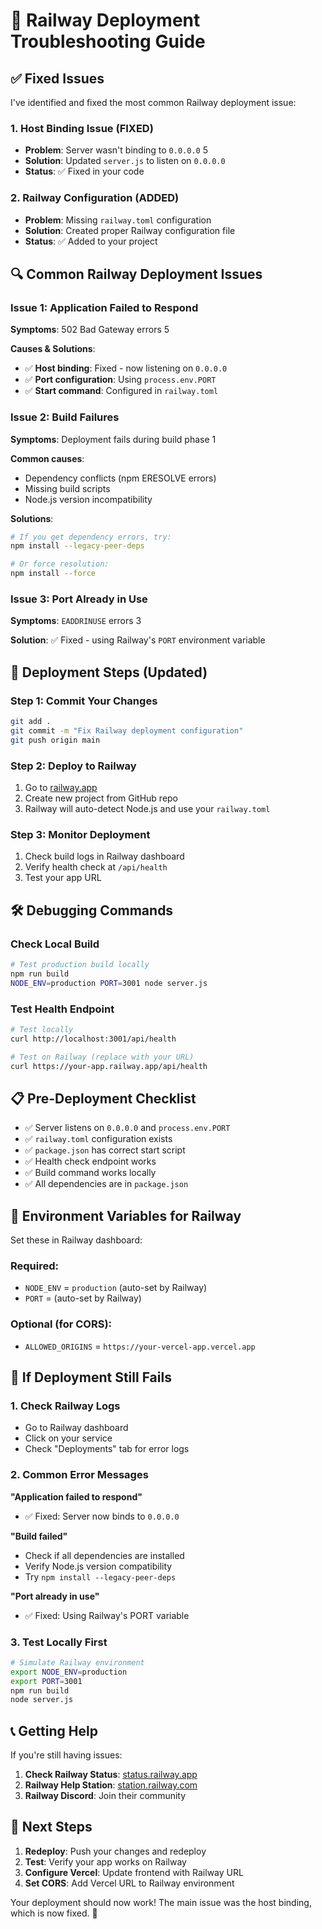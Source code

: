 # 🚨 Railway Deployment Troubleshooting Guide

## ✅ Fixed Issues

I've identified and fixed the most common Railway deployment issue:

### 1. **Host Binding Issue (FIXED)**
- **Problem**: Server wasn't binding to `0.0.0.0` <mcreference link="https://docs.railway.com/reference/errors/application-failed-to-respond" index="5">5</mcreference>
- **Solution**: Updated `server.js` to listen on `0.0.0.0`
- **Status**: ✅ Fixed in your code

### 2. **Railway Configuration (ADDED)**
- **Problem**: Missing `railway.toml` configuration
- **Solution**: Created proper Railway configuration file
- **Status**: ✅ Added to your project

## 🔍 Common Railway Deployment Issues

### Issue 1: Application Failed to Respond
**Symptoms**: 502 Bad Gateway errors <mcreference link="https://docs.railway.com/reference/errors/application-failed-to-respond" index="5">5</mcreference>

**Causes & Solutions**:
- ✅ **Host binding**: Fixed - now listening on `0.0.0.0`
- ✅ **Port configuration**: Using `process.env.PORT`
- ✅ **Start command**: Configured in `railway.toml`

### Issue 2: Build Failures
**Symptoms**: Deployment fails during build phase <mcreference link="https://github.com/calendso/calendso/issues/1423" index="1">1</mcreference>

**Common causes**:
- Dependency conflicts (npm ERESOLVE errors)
- Missing build scripts
- Node.js version incompatibility

**Solutions**:
```bash
# If you get dependency errors, try:
npm install --legacy-peer-deps

# Or force resolution:
npm install --force
```

### Issue 3: Port Already in Use
**Symptoms**: `EADDRINUSE` errors <mcreference link="https://station.railway.com/questions/issues-deploying-node-js-application-to-ea5ea64f" index="3">3</mcreference>

**Solution**: ✅ Fixed - using Railway's `PORT` environment variable

## 🚀 Deployment Steps (Updated)

### Step 1: Commit Your Changes
```bash
git add .
git commit -m "Fix Railway deployment configuration"
git push origin main
```

### Step 2: Deploy to Railway
1. Go to [railway.app](https://railway.app)
2. Create new project from GitHub repo
3. Railway will auto-detect Node.js and use your `railway.toml`

### Step 3: Monitor Deployment
1. Check build logs in Railway dashboard
2. Verify health check at `/api/health`
3. Test your app URL

## 🛠️ Debugging Commands

### Check Local Build
```bash
# Test production build locally
npm run build
NODE_ENV=production PORT=3001 node server.js
```

### Test Health Endpoint
```bash
# Test locally
curl http://localhost:3001/api/health

# Test on Railway (replace with your URL)
curl https://your-app.railway.app/api/health
```

## 📋 Pre-Deployment Checklist

- ✅ Server listens on `0.0.0.0` and `process.env.PORT`
- ✅ `railway.toml` configuration exists
- ✅ `package.json` has correct start script
- ✅ Health check endpoint works
- ✅ Build command works locally
- ✅ All dependencies are in `package.json`

## 🔧 Environment Variables for Railway

Set these in Railway dashboard:

### Required:
- `NODE_ENV` = `production` (auto-set by Railway)
- `PORT` = (auto-set by Railway)

### Optional (for CORS):
- `ALLOWED_ORIGINS` = `https://your-vercel-app.vercel.app`

## 🚨 If Deployment Still Fails

### 1. Check Railway Logs
- Go to Railway dashboard
- Click on your service
- Check "Deployments" tab for error logs

### 2. Common Error Messages

**"Application failed to respond"**
- ✅ Fixed: Server now binds to `0.0.0.0`

**"Build failed"**
- Check if all dependencies are installed
- Verify Node.js version compatibility
- Try `npm install --legacy-peer-deps`

**"Port already in use"**
- ✅ Fixed: Using Railway's PORT variable

### 3. Test Locally First
```bash
# Simulate Railway environment
export NODE_ENV=production
export PORT=3001
npm run build
node server.js
```

## 📞 Getting Help

If you're still having issues:

1. **Check Railway Status**: [status.railway.app](https://status.railway.app)
2. **Railway Help Station**: [station.railway.com](https://station.railway.com)
3. **Railway Discord**: Join their community

## 🎯 Next Steps

1. **Redeploy**: Push your changes and redeploy
2. **Test**: Verify your app works on Railway
3. **Configure Vercel**: Update frontend with Railway URL
4. **Set CORS**: Add Vercel URL to Railway environment

Your deployment should now work! The main issue was the host binding, which is now fixed. 🚀